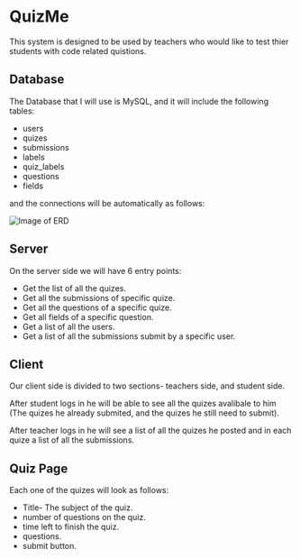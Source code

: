 # QuizMe

This system is designed to be used by teachers who would like to test thier students with code related quistions.

## Database

The Database that I will use is MySQL, and it will include the following tables:

- users
- quizes
- submissions
- labels
- quiz_labels
- questions
- fields

and the connections will be automatically as follows:

![Image of ERD](./readmeFiles/‪SQL-Tables.png)

## Server

On the server side we will have 6 entry points:

- Get the list of all the quizes.
- Get all the submissions of specific quize.
- Get all the questions of a specific quize.
- Get all fields of a specific question.
- Get a list of all the users.
- Get a list of all the submissions submit by a specific user.

## Client

Our client side is divided to two sections- teachers side, and student side.

After student logs in he will be able to see all the quizes avalibale to him (The quizes he already submited, and the quizes he still need to submit).

After teacher logs in he will see a list of all the quizes he posted and in each quize a list of all the submissions.

## Quiz Page

Each one of the quizes will look as follows:

- Title- The subject of the quiz.
- number of questions on the quiz.
- time left to finish the quiz.
- questions.
- submit button.



